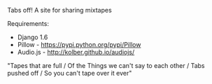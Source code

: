Tabs off! A site for sharing mixtapes

Requirements:
* Django 1.6
* Pillow - https://pypi.python.org/pypi/Pillow
* Audio.js  - http://kolber.github.io/audiojs/


"Tapes that are full / Of the Things we can't say to each other / Tabs pushed off / So you can't tape over it ever"
